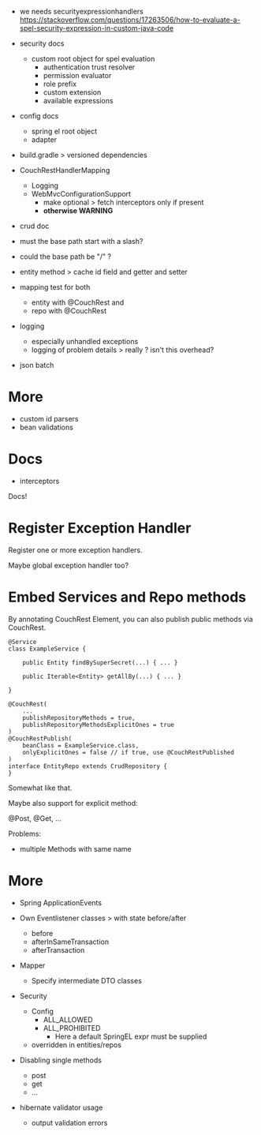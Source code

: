 - we needs securityexpressionhandlers https://stackoverflow.com/questions/17263506/how-to-evaluate-a-spel-security-expression-in-custom-java-code
- security docs
  - custom root object for spel evaluation
    - authentication trust resolver
    - permission evaluator
    - role prefix
    - custom extension
    - available expressions
  
- config docs
  - spring el root object
  - adapter


- build.gradle > versioned dependencies

- CouchRestHandlerMapping
  - Logging
  - WebMvcConfigurationSupport
    - make optional > fetch interceptors only if present 
    - __otherwise WARNING__ 
  
- crud doc
  
- must the base path start with a slash?
- could the base path be "/" ?

- entity method > cache id field and getter and setter

- mapping test for both
  - entity with @CouchRest and
  - repo with @CouchRest
- logging
  - especially unhandled exceptions
  - logging of problem details > really ? isn't this overhead?
- json batch

# More

- custom id parsers
- bean validations

# Docs

- interceptors

Docs!

# Register Exception Handler

Register one or more exception handlers.

Maybe global exception handler too?

# Embed Services and Repo methods

By annotating CouchRest Element, you can also publish public methods
via CouchRest.

```
@Service
class ExampleService {

    public Entity findBySuperSecret(...) { ... }

    public Iterable<Entity> getAllBy(...) { ... }

}

@CouchRest(
    ...
    publishRepositoryMethods = true,
    publishRepositoryMethodsExplicitOnes = true
)
@CouchRestPublish(
    beanClass = ExampleService.class,
    onlyExplicitOnes = false // if true, use @CouchRestPublished
)
interface EntityRepo extends CrudRepository {
}
```

Somewhat like that.

Maybe also support for explicit method:

@Post, @Get, ...

Problems:

- multiple Methods with same name

# More

- Spring ApplicationEvents
- Own Eventlistener classes > with state before/after
  - before
  - afterInSameTransaction
  - afterTransaction
- Mapper
  - Specify intermediate DTO classes
- Security
  - Config
    - ALL_ALLOWED
    - ALL_PROHIBITED
      - Here a default SpringEL expr must be supplied
  - overridden in entities/repos
- Disabling single methods
  - post
  - get
  - ...

- hibernate validator usage
  - output validation errors